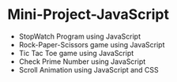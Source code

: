 # Mini-Project-JavaScript
- StopWatch Program using JavaScript
- Rock-Paper-Scissors game using JavaScript
- Tic Tac Toe game using JavaScript
- Check Prime Number using JavaScript
- Scroll Animation using JavaScript and CSS
